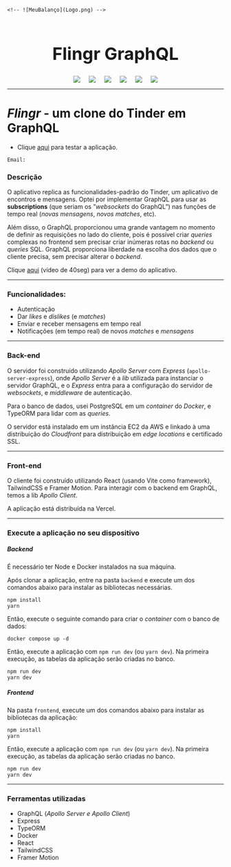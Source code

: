 	<!-- ![MeuBalanço](Logo.png) -->
<div style="display:flex; align-items:center; justify-content:center; text-align:center">
  <h1 style="font-size: 40px;">Flingr GraphQL</h1>
</div>
<div style="display:flex; align-items:center; justify-content:center; text-align:center; gap: 20px;">
  <img src="/graphql.png" />
  <img src="/react.png" />
  <img src="/tailwind.png" />
  <img src="/express.png" />
  <img src="/typeorm.png" />
  <img src="/docker.png" />
</div>

---
# *Flingr* - um clone do Tinder em GraphQL

- Clique [aqui](https://flingr.vercel.app) para testar a aplicação.

```
Email: 
```

### Descrição

O aplicativo replica as funcionalidades-padrão do Tinder, um aplicativo de encontros e mensagens. Optei por implementar GraphQL para usar as **subscriptions** (que seriam os ”*websockets* do GraphQL”) nas funções de tempo real (*novas mensagens*, *novos matches*, etc).

Além disso, o GraphQL proporcionou uma grande vantagem no momento de definir as requisições no lado do cliente, pois é possível criar *queries* complexas no frontend sem precisar criar inúmeras rotas no *backend* ou *queries* SQL. GraphQL proporciona liberdade na escolha dos dados que o cliente precisa, sem precisar alterar o *backend*.

Clique [aqui](https://www.youtube.com/watch?v=uH_MLSoBP_A) (vídeo de 40seg) para ver a demo do aplicativo.

---
### Funcionalidades:

- Autenticação
- Dar *likes* e *dislikes* (e *matches*)
- Enviar e receber mensagens em tempo real
- Notificações (em tempo real) de novos *matches* e *mensagens*

---
### Back-end

O servidor foi construído utilizando *Apollo Server* com *Express* (`apollo-server-express`), onde *Apollo Server* é a *lib* utilizada para instanciar o servidor GraphQL, e o *Express* entra para a configuração do servidor de *websockets*, e *middleware* de autenticação. 

Para o banco de dados, usei PostgreSQL em um *container* do *Docker*, e TypeORM para lidar com as *queries*.

O servidor está instalado em um instância EC2 da AWS e linkado à uma distribuição do *Cloudfront* para distribuição em *edge locations* e certificado SSL.

---

### Front-end

O cliente foi construído utilizando React (usando Vite como framework), TailwindCSS e Framer Motion. Para interagir com o backend em GraphQL, temos a lib *Apollo Client*.

A aplicação está distribuída na Vercel.

---
### Execute a aplicação no seu dispositivo

##### Backend

É necessário ter Node e Docker instalados na sua máquina.

Após clonar a aplicação, entre na pasta `backend` e execute um dos comandos abaixo para instalar as bibliotecas necessárias.

```
npm install
yarn
```

Então, execute o seguinte comando para criar o *container* com o banco de dados:

```
docker compose up -d
```

Então, execute a aplicação com `npm run dev` (ou `yarn dev`). Na primeira execução, as tabelas da aplicação serão criadas no banco.

```
npm run dev
yarn dev
```

##### Frontend

Na pasta `frontend`, execute um dos comandos abaixo para instalar as bibliotecas da aplicação:

```
npm install
yarn
```

Então, execute a aplicação com `npm run dev` (ou `yarn dev`). Na primeira execução, as tabelas da aplicação serão criadas no banco.

```
npm run dev
yarn dev
```


---
### Ferramentas utilizadas

- GraphQL (*Apollo Server e Apollo Client*)
- Express
- TypeORM
- Docker
- React
- TailwindCSS
- Framer Motion
